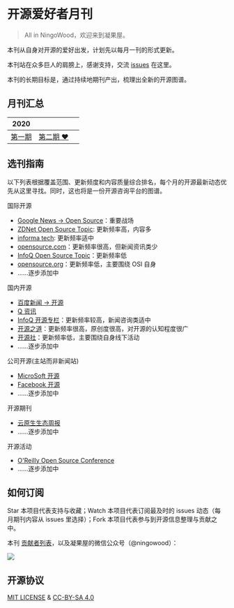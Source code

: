 # 开源爱好者月刊

> All in NingoWood，欢迎来到凝果屋。

本刊从自身对开源的爱好出发，计划先以每月一刊的形式更新。

本刊站在众多巨人的肩膀上，感谢支持，交流 [issues](https://github.com/ningowood/open-source-magazine/issues) 在这里。

本刊的长期目标是，通过持续地期刊产出，梳理出全新的开源图谱。

## 月刊汇总

|2020|||
|-|-|-|
|[第一期](./docs/ningowood-001.md)|[第二期 :heart:](./docs/ningowood-002.md)||

## 选刊指南

以下列表根据覆盖范围、更新频度和内容质量综合排名，每个月的开源最新动态优先从这里寻找。同时，这也将是一份开源咨询平台的图谱。

国际开源

* [Google News -> Open Source](https://www.google.com/search?q=open+source&tbm=nws)：重要战场
* [ZDNet Open Source Topic](https://www.zdnet.com/topic/open-source/): 更新频率高，内容多
* [informa tech](https://www.channelfutures.com/technologies/open-source): 更新频率适中
* [opensource.com](http://opensource.com)：更新频率很高，但新闻资讯类少
* [InfoQ Open Source Topic](https://www.infoq.com/opensource/news)：更新频率低
* [opensource.org](https://opensource.org)：更新频率低，主要围绕 OSI 自身
* ......逐步添加中

国内开源

* [百度新闻 -> 开源](https://www.baidu.com/s?rtt=1&bsst=1&cl=2&tn=news&word=%E5%BC%80%E6%BA%90)
* [Q 资讯](https://www.infoq.cn/profile/1691780/publish)
* [InfoQ 开源专栏](https://www.infoq.cn/topic/opensource)：更新频率较高，新闻咨询类适中
* [开源之道](http://opensourceway.community)：更新频率很高，原创度很高，对开源的认知程度很广
* [开源社](https://kaiyuanshe.cn)：更新频率低，主要围绕自身线下活动
* ......逐步添加中

公司开源(主站而非新闻站)

* [MicroSoft 开源](https://opensource.microsoft.com/)
* [Facebook 开源](https://opensource.facebook.com/)
* ......逐步添加中

开源期刊

* [云原生生态周报](https://s.geekbang.org/search/c=0/k=%E4%BA%91%E5%8E%9F%E7%94%9F%E7%94%9F%E6%80%81%E5%91%A8%E6%8A%A5/t=)
* ......逐步添加中

开源活动

* [O'Reilly Open Source Conference](https://conferences.oreilly.com/oscon/oscon-or)
* ......逐步添加中

## 如何订阅

Star 本项目代表支持与收藏；Watch 本项目代表订阅最及时的 issues 动态（每月期刊内容从 issues 里选择）；Fork 本项目代表参与到开源信息整理与贡献之中。

本刊 [贡献者列表](./contributor.md)，以及凝果屋的微信公众号（@ningowood）：

![](http://qiniu.ningo.cloud/official-qrcode.png)

## 开源协议

[MIT LICENSE](./LICENSE.md) & [CC-BY-SA 4.0](https://creativecommons.org/licenses/by-sa/4.0/)

